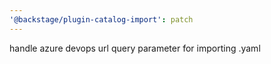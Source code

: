 ```yaml
---
'@backstage/plugin-catalog-import': patch
---
```


handle azure devops url query parameter for importing .yaml
